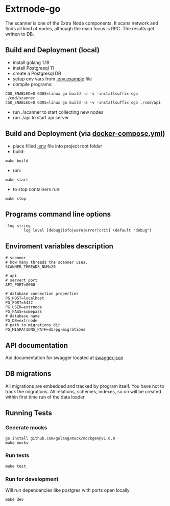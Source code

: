 # Extrnode-go
The scanner is one of the Extra Node components.
It scans network and finds all kind of nodes, although the main focus is RPC.
The results get written to DB.

## Build and Deployment (local)
- install golang 1.19
- install Postgresql 11
- create a Postgresql DB 
- setup env vars from [.env.example](.env.example) file
- compile programs:

```
CGO_ENABLED=0 GOOS=linux go build -a -v -installsuffix cgo ./cmd/scanner
CGO_ENABLED=0 GOOS=linux go build -a -v -installsuffix cgo ./cmd/api
```
- run ./scanner to start collecting new nodes
- run ./api to start api server

## Build and Deployment (via [docker-compose.yml](docker-compose.yml))
- place filled [.env](.env.example) file into project root folder
- build:
```
make build
```
- run:
```
make start
```
- to stop containers run:
```
make stop
```

## Programs command line options
```
-log string
        log level [debug|info|warn|error|crit] (default "debug")
```

## Enviroment variables description
```
# scanner
# how many threads the scanner uses.
SCANNER_THREADS_NUM=20

# api 
# servert port
API_PORT=8000

# database connection properties
PG_HOST=localhost
PG_PORT=5432
PG_USER=extrnode
PG_PASS=somepass
# database name
PG_DB=extrnode
# path to migrations dir
PG_MIGRATIONS_PATH=db/pg-migrations
```

## API documentation
Api documentation for swagger located at [swagger.json](swagger/swagger.json)

## DB migrations
All migrations are embedded and tracked by program itself. You have not to track the migrations. All relations, schemes, indexes, so on will be
created within first time run of the data loader

## Running Tests
### Generate mocks
    go install github.com/golang/mock/mockgen@v1.6.0
    make mocks
### Run tests
    make test
### Run for development
Will run dependencies like postgres with ports open locally

    make dev